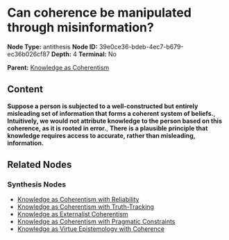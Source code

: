 # Can coherence be manipulated through misinformation?

**Node Type:** antithesis
**Node ID:** 39e0ce36-bdeb-4ec7-b679-ec36b026cf87
**Depth:** 4
**Terminal:** No

**Parent:** [Knowledge as Coherentism](knowledge-as-coherentism-synthesis-1288c74f-2fa1-4d7b-b608-d7393ff1d78c.md)

## Content

**Suppose a person is subjected to a well-constructed but entirely misleading set of information that forms a coherent system of beliefs.**, **Intuitively, we would not attribute knowledge to the person based on this coherence, as it is rooted in error.**, **There is a plausible principle that knowledge requires access to accurate, rather than misleading, information.**

## Related Nodes

### Synthesis Nodes

- [Knowledge as Coherentism with Reliability](knowledge-as-coherentism-with-reliability-synthesis-fd41d126-178d-4fe8-9077-4f35f1beacec.md)
- [Knowledge as Coherentism with Truth-Tracking](knowledge-as-coherentism-with-truth-tracking-synthesis-cdd5c248-876e-4c80-a43d-6c80c3933c25.md)
- [Knowledge as Externalist Coherentism](knowledge-as-externalist-coherentism-synthesis-14368840-be9e-4a46-a7c9-a21a0c42e4e1.md)
- [Knowledge as Coherentism with Pragmatic Constraints](knowledge-as-coherentism-with-pragmatic-constraints-synthesis-f3eec076-43d7-4d42-8b8b-fb43f34968bd.md)
- [Knowledge as Virtue Epistemology with Coherence](knowledge-as-virtue-epistemology-with-coherence-synthesis-3c5cc9f7-c309-48a3-8e50-313c246c42b8.md)
